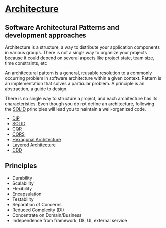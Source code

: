 # [Architecture](README.md)

## Software Architectural Patterns and development approaches

Architecture is a structure, a way to distribute your application components in various groups. There is not a single way to organize your projects because it could depend on several aspects like project state, team size, time constraints, etc

An architectural pattern is a general, reusable resolution to a commonly occurring problem in software architecture within a given context.
Pattern is an implementation that solves a particular problem. A principle is an abstraction, a guide to design.

There is no single way to structure a project, and each architecture has its characteristics. 
Even though you do not define an architecture, following the [SOLID](solid.md) principles will lead you to maintain a well-organized code.

* [DIP](dip.md)
* [SOLID](solid.md)
* [CQR](cqs.md)
* [CQRS](cqrs.md)
* [Hexagonal Architecture](hexagonal_architecture.md)
* [Layered Architecture](layered_architecture.md)
* [DDD](ddd.md)

## Principles
* Durability
* Scalability
* Flexibility
* Encapsulation
* Testability
* Separation of Concerns
* Reduced Complexity (DI)
* Concentrate on Domain/Business
* Independence from framework, DB, UI, external service